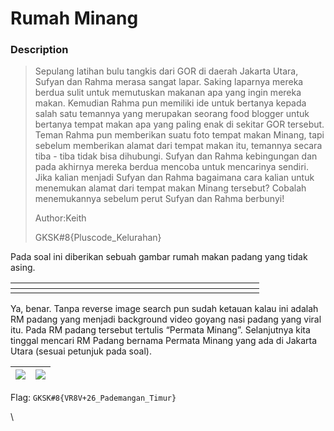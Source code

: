 # Rumah Minang

### Description

> Sepulang latihan bulu tangkis dari GOR di daerah Jakarta Utara, Sufyan dan Rahma merasa sangat lapar. Saking laparnya mereka berdua sulit untuk memutuskan makanan apa yang ingin mereka makan. Kemudian Rahma pun memiliki ide untuk bertanya kepada salah satu temannya yang merupakan seorang food blogger untuk bertanya tempat makan apa yang paling enak di sekitar GOR tersebut. Teman Rahma pun memberikan suatu foto tempat makan Minang, tapi sebelum memberikan alamat dari tempat makan itu, temannya secara tiba - tiba tidak bisa dihubungi. Sufyan dan Rahma kebingungan dan pada akhirnya mereka berdua mencoba untuk mencarinya sendiri. Jika kalian menjadi Sufyan dan Rahma bagaimana cara kalian untuk menemukan alamat dari tempat makan Minang tersebut? Cobalah menemukannya sebelum perut Sufyan dan Rahma berbunyi!
>
> Author:Keith
>
> GKSK#8{Pluscode\_Kelurahan}

Pada soal ini diberikan sebuah gambar rumah makan padang yang tidak asing.&#x20;

<table data-header-hidden><thead><tr><th width="366"></th><th></th></tr></thead><tbody><tr><td><img src="https://lh7-us.googleusercontent.com/6lSfGjQ0tAymobuOil6680U4QSqO9wm4awUNZJKKR0LdVipf-cFQ8jzXR-JBPcEDvkrnPOkG8UbFKzOnnSNYXV7AJX6OQVmj7gCSNhDcuV-cvlth3E5Mnp1iAL2Hq6v_Z__rD24A0-Gc87wQUqXQbjU" alt=""></td><td><img src="https://lh7-us.googleusercontent.com/TKSPD-RQ9wfl6imJEClit0VdeQJR6uUmyJEz4S88K89tbfa1lzf--dVot9jUJHU0rPEc1yNjGs7lnT-UhCTl_x9655N9k6uEHVts5vZ-c4BwLnJ8F_pLROQZ5_IBSHn33wjmuHa8ikmIh5yhCtrTokw" alt=""></td></tr></tbody></table>

Ya, benar. Tanpa reverse image search pun sudah ketauan kalau ini adalah RM padang yang menjadi background video goyang nasi padang yang viral itu. Pada RM padang tersebut tertulis “Permata Minang”. Selanjutnya kita tinggal mencari RM Padang bernama Permata Minang yang ada di Jakarta Utara (sesuai petunjuk pada soal).

| ![](https://lh7-us.googleusercontent.com/QEY\_yo5X2oqvfmRxhyFjDcw3lRc5QzagaR\_T81d7UXxYHBG1c9ey-Ultdi3It\_J6piV29dgQ4rkiTQOzWp8UuW-EShKDTFv4yr45vbFL7w5WIS5Ivx19aXBQqBfyVLbLTsJ9Im8ynt8qXHDLHTKgZRE) | ![](https://lh7-us.googleusercontent.com/3GSZyL9LJW4koF0hVw919bM-eAh7D5RSVW9TelPSXcAvvDeezNoAGP86SPPwl9pW5xzUKrlHEDjfxMolGyu061zOjortZtWjH43cejMlU7G0LGVyLvzneXWQPoEmvYtG\_Bp6XoaeFpL4kAJ04bUVYXk) |
| ---------------------------------------------------------------------------------------------------------------------------------------------------------------------------------------------------- | -------------------------------------------------------------------------------------------------------------------------------------------------------------------------------------------------- |

Flag: `GKSK#8{VR8V+26_Pademangan_Timur}`

\
